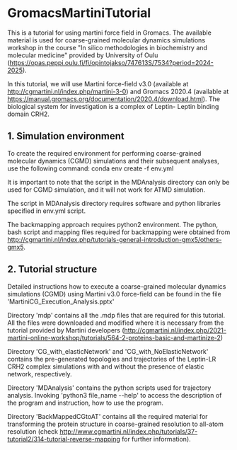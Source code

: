 # GromacsMartiniTutorial
This is a tutorial for using martini force field in Gromacs. The available material is used for coarse-grained molecular dynamics simulations workshop in the course "In silico methodologies in biochemistry and molecular medicine" provided by University of Oulu (https://opas.peppi.oulu.fi/fi/opintojakso/747613S/7534?period=2024-2025).

In this tutorial, we will use Martini force-field v3.0 (available at http://cgmartini.nl/index.php/martini-3-0) and Gromacs 2020.4 (available at https://manual.gromacs.org/documentation/2020.4/download.html). The biological system for investigation is a complex of Leptin- Leptin binding domain CRH2.

## 1. Simulation environment
To create the required environment for performing coarse-grained molecular dynamics (CGMD) simulations and their subsequent analyses, use the following command: conda env create -f env.yml

It is important to note that the script in the MDAnalysis directory can only be used for CGMD simulation, and it will not work for ATMD simulation. 

The script in MDAnalysis directory requires software and python libraries specified in env.yml script.

The backmapping approach requires python2 environment. The python, bash script and mapping files required for backmapping were obtained from http://cgmartini.nl/index.php/tutorials-general-introduction-gmx5/others-gmx5. 

## 2. Tutorial structure
Detailed instructions how to execute a coarse-grained molecular dynamics simulations (CGMD) using Martini v3.0 force-field can be found in the file 'MartiniCG_Execution_Analysis.pptx'

Directory 'mdp' contains all the .mdp files that are required for this tutorial. All the files were downloaded and modified where it is necessary from the tutorial provided by Martini developers (http://cgmartini.nl/index.php/2021-martini-online-workshop/tutorials/564-2-proteins-basic-and-martinize-2)

Directory 'CG_with_elasticNetwork' and 'CG_with_NoElasticNetwork' contains the pre-generated topologies and trajectories of the Leptin-LR CRH2 complex simulations with and without the presence of elastic network, respectively.

Directory 'MDAnalysis' contains the python scripts used for trajectory analysis. Invoking 'python3 file_name --help' to access the description of the program and instruction, how to use the program.

Directory 'BackMappedCGtoAT' contains all the required material for transforming the protein structure in coarse-grained resolution to all-atom resolution (check http://www.cgmartini.nl/index.php/tutorials/37-tutorial2/314-tutorial-reverse-mapping for further information).
